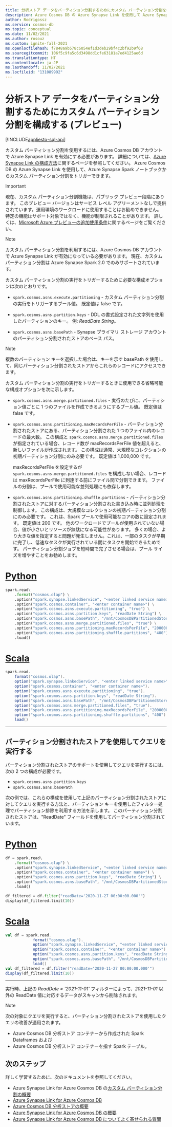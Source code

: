 ```yaml
---
title: 分析ストア データをパーティション分割するためにカスタム パーティション分割を構成する (プレビュー)
description: Azure Cosmos DB の Azure Synapse Link を使用して Azure Synapse Spark ノートブックからカスタム パーティション分割をトリガーする方法について説明します。 構成オプションについて説明します。
author: Rodrigossz
ms.service: cosmos-db
ms.topic: conceptual
ms.date: 11/02/2021
ms.author: rosouz
ms.custom: ignite-fall-2021
ms.openlocfilehash: f7848a9b578c6054ef1d3deb29bf4c2bf92b9f68
ms.sourcegitcommit: 106f5c9fa5c6d3498dd1cfe63181a7ed4125ae6d
ms.translationtype: HT
ms.contentlocale: ja-JP
ms.lasthandoff: 11/02/2021
ms.locfileid: "131089992"
---
```

# <a name="configure-custom-partitioning-to-partition-analytical-store-data-preview"></a>分析ストア データをパーティション分割するためにカスタム パーティション分割を構成する (プレビュー)
[!INCLUDE[appliesto-sql-api](includes/appliesto-sql-api.md)]

カスタム パーティション分割を使用するには、Azure Cosmos DB アカウントで Azure Synapse Link を有効にする必要があります。 詳細については、[Azure Synapse Link の構成方法](configure-synapse-link.md)に関するページを参照してください。 Azure Cosmos DB の Azure Synapse Link を使用して、Azure Synapse Spark ノートブックからカスタム パーティション分割をトリガーできます。

> [!IMPORTANT]
> 現在、カスタム パーティション分割機能は、パブリック プレビュー段階にあります。 このプレビュー バージョンはサービス レベル アグリーメントなしで提供されています。運用環境のワークロードに使用することはお勧めできません。 特定の機能はサポート対象ではなく、機能が制限されることがあります。 詳しくは、[Microsoft Azure プレビューの追加使用条件](https://azure.microsoft.com/support/legal/preview-supplemental-terms/)に関するページをご覧ください。

> [!NOTE]
> カスタム パーティション分割を利用するには、Azure Cosmos DB アカウントで Azure Synapse Link が有効になっている必要があります。 現在、カスタム パーティション分割は Azure Synapse Spark 2.0 でのみサポートされています。

カスタム パーティション分割の実行をトリガーするために必要な構成オプションは次のとおりです。

* `spark.cosmos.asns.execute.partitioning` - カスタム パーティション分割の実行をトリガーするブール値。 既定値は false です。

* `spark.cosmos.asns.partition.keys` - DDL の書式設定された文字列を使用したパーティションのキー。 例: *ReadDate String*。

* `spark.cosmos.asns.basePath` - Synapse プライマリ ストレージ アカウントのパーティション分割されたストアのベース パス。

> [!NOTE]
> 複数のパーティション キーを選択した場合は、キーを示す basePath を使用して、同じパーティション分割されたストアからこれらのレコードにアクセスできます。

カスタム パーティション分割の実行をトリガーするときに使用できる省略可能な構成オプションを次に示します。

* `spark.cosmos.asns.merge.partitioned.files` - 実行のたびに、パーティション値ごとに 1 つのファイルを作成できるようにするブール値。 既定値は false です。

* `spark.cosmos.asns.partitioning.maxRecordsPerFile` - パーティション分割されたストアにある、パーティション分割された 1 つのファイル内のレコードの最大数。 この構成と `spark.cosmos.asns.merge.partitioned.files` が指定されている場合、レコード数が maxRecordsPerFile 値を超えると、新しいファイルが作成されます。 この構成は通常、大規模なコレクションの初期パーティション分割にのみ必要です。 既定値は 1,000,000 です。

  maxRecordsPerFile を設定するが `spark.cosmos.asns.merge.partitioned.files` を構成しない場合、レコードは maxRecordsPerFile に到達する前にファイル間で分割できます。 ファイルの分割は、プールで使用可能な並列処理にも依存します。

* `spark.cosmos.asns.partitioning.shuffle.partitions` - パーティション分割されたストアに対するパーティション分割された書き込み時に並列処理を制御します。 この構成は、大規模なコレクションの初期パーティション分割にのみ必要です。 これは、Spark プールで使用可能なコアの数に設定されます。 既定値は 200 です。 他のワークロードでプールが使用されていない場合、値が小さいとリソースが無駄になる可能性があります。 多くの場合、より大きな値を指定すると問題が発生しません。これは、一部のタスクが早期に完了し、低速なタスクが実行されている間にタスクを開始できるためです。 パーティション分割ジョブを短時間で完了させる場合は、プール サイズを増やすことをお勧めします。

# <a name="python"></a>[Python](#tab/python)

```python
spark.read\
    .format("cosmos.olap") \
    .option("spark.synapse.linkedService", "<enter linked service name>") \
    .option("spark.cosmos.container", "<enter container name>") \
    .option("spark.cosmos.asns.execute.partitioning", "true") \
    .option("spark.cosmos.asns.partition.keys", "readDate String") \
    .option("spark.cosmos.asns.basePath", "/mnt/CosmosDBPartitionedStore/") \
    .option("spark.cosmos.asns.merge.partitioned.files", "true") \
    .option("spark.cosmos.asns.partitioning.maxRecordsPerFile", "2000000") \
    .option("spark.cosmos.asns.partitioning.shuffle.partitions", "400") \
    .load()
```

# <a name="scala"></a>[Scala](#tab/scala)

```scala
spark.read.
    format("cosmos.olap").
    option("spark.synapse.linkedService", "<enter linked service name>").
    option("spark.cosmos.container", "<enter container name>").
    option("spark.cosmos.asns.execute.partitioning", "true").
    option("spark.cosmos.asns.partition.keys", "readDate String").
    option("spark.cosmos.asns.basePath", "/mnt/CosmosDBPartitionedStore/").
    option("spark.cosmos.asns.merge.partitioned.files", "true").
    option("spark.cosmos.asns.partitioning.maxRecordsPerFile", "2000000").
    option("spark.cosmos.asns.partitioning.shuffle.partitions", "400").
    load()
```
---

## <a name="query-execution-with-partitioned-store"></a>パーティション分割されたストアを使用してクエリを実行する

パーティション分割されたストアのサポートを使用してクエリを実行するには、次の 2 つの構成が必要です。

* `spark.cosmos.asns.partition.keys`
* `spark.cosmos.asns.basePath`

次の例では、これらの構成を使用して上記のパーティション分割されたストアに対してクエリを実行する方法と、パーティション キーを使用したフィルター処理でパーティション排除を利用する方法を示します。 このパーティション分割されたストアは、"ReadDate" フィールドを使用してパーティション分割されています。

# <a name="python"></a>[Python](#tab/python)

```python
df = spark.read\
    .format("cosmos.olap") \
    .option("spark.synapse.linkedService", "<enter linked service name>") \
    .option("spark.cosmos.container", "<enter container name>") \
    .option("spark.cosmos.asns.partition.keys", "readDate String") \
    .option("spark.cosmos.asns.basePath", "/mnt/CosmosDBPartitionedStore/") \
    .load()

df_filtered = df.filter("readDate='2020-11-27 00:00:00.000'")
display(df_filtered.limit(10))
```

# <a name="scala"></a>[Scala](#tab/scala)

```scala
val df = spark.read.
            format("cosmos.olap").
            option("spark.synapse.linkedService", "<enter linked service name>").
            option("spark.cosmos.container", "<enter container name>").
            option("spark.cosmos.asns.partition.keys", "readDate String").
            option("spark.cosmos.asns.basePath", "/mnt/CosmosDBPartitionedStore/").
            load()
val df_filtered = df.filter("readDate='2020-11-27 00:00:00.000'")
display(df_filtered.limit(10))
```
---

実行時、上記の *ReadDate = '2021-11-01'* フィルターによって、*2021-11-01* 以外の ReadDate 値に対応するデータがスキャンから削除されます。

> [!NOTE]
> 次の対象にクエリを実行すると、パーティション分割されたストアを使用したクエリの改善が適用されます。
>
> * Azure Cosmos DB 分析ストア コンテナーから作成された Spark Dataframes および
> * Azure Cosmos DB 分析ストア コンテナーを指す Spark テーブル。

## <a name="next-steps"></a>次のステップ

詳しく学習するために、次のドキュメントを参照してください。

* Azure Synapse Link for Azure Cosmos DB の[カスタム パーティション分割の概要](custom-partitioning-analytical-store.md)
* [Azure Synapse Link for Azure Cosmos DB](synapse-link.md)
* [Azure Cosmos DB 分析ストアの概要](analytical-store-introduction.md)
* [Azure Synapse Link for Azure Cosmos DB の概要](configure-synapse-link.md)
* [Azure Synapse Link for Azure Cosmos DB についてよく寄せられる質問](synapse-link-frequently-asked-questions.yml)
